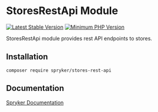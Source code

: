 # StoresRestApi Module
[![Latest Stable Version](https://poser.pugx.org/spryker/stores-rest-api/v/stable.svg)](https://packagist.org/packages/spryker/stores-rest-api)
[![Minimum PHP Version](https://img.shields.io/badge/php-%3E%3D%207.4-8892BF.svg)](https://php.net/)

StoresRestApi module provides rest API endpoints to stores.

## Installation

```
composer require spryker/stores-rest-api
```

## Documentation

[Spryker Documentation](https://docs.spryker.com)

